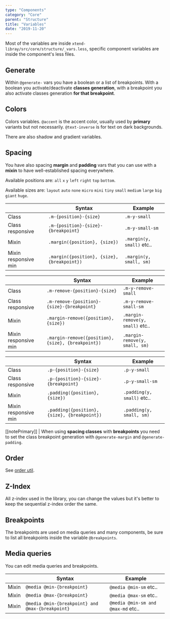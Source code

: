 ```yaml
---
type: "Components"
category: "Core"
parent: "Structure"
title: "Variables"
date: "2019-11-20"
---
```


Most of the variables are inside `xtend-libray/src/core/structure/_vars.less`, specific component variables are inside the component's less files.

## Generate

Within `@generate-` vars you have a boolean or a list of breakpoints. With a boolean you activate/deactivate **classes generation**, with a breakpoint you also activate classes generation **for that breakpoint**.

## Colors

Colors variables. `@accent` is the accent color, usually used by **primary** variants but not necessarily. `@text-inverse` is for text on dark backgrounds.

There are also shadow and gradient variables.

## Spacing

You have also spacing **margin** and **padding** vars that you can use with a **mixin** to have well-established spacing everywhere.

Available positions are: `all` `x` `y` `left` `right` `top` `bottom`.

Available sizes are: `layout` `auto` `none` `micro` `mini` `tiny` `small` `medium` `large` `big` `giant` `huge`.

<div class="table-scroll">

|                         | Syntax                                    | Example                       |
| ----------------------- | ----------------------------------------- | ----------------------------- |
| Class                   | `.m-{position}-{size}`                      | `.m-y-small`           |
| Class responsive        | `.m-{position}-{size}-{breakpoint}`         | `.m-y-small-sm`        |
| Mixin                   | `.margin({position}, {size})`             | `.margin(y, small)` etc..           |
| Mixin responsive min    | `.margin({position}, {size}, {breakpoint})`        | `.margin(y, small, sm)`       |

</div>

<div class="table-scroll">

|                         | Syntax                                    | Example                       |
| ----------------------- | ----------------------------------------- | ----------------------------- |
| Class                   | `.m-remove-{position}-{size}`                      | `.m-y-remove-small`           |
| Class responsive        | `.m-remove-{position}-{size}-{breakpoint}`         | `.m-y-remove-small-sm`        |
| Mixin                   | `.margin-remove({position}, {size})`             | `.margin-remove(y, small)` etc..           |
| Mixin responsive min    | `.margin-remove({position}, {size}, {breakpoint})`        | `.margin-remove(y, small, sm)`       |

</div>

<div class="table-scroll">

|                         | Syntax                                    | Example                       |
| ----------------------- | ----------------------------------------- | ----------------------------- |
| Class                   | `.p-{position}-{size}`                      | `.p-y-small`           |
| Class responsive        | `.p-{position}-{size}-{breakpoint}`         | `.p-y-small-sm`        |
| Mixin                   | `.padding({position}, {size})`             | `.padding(y, small)` etc..           |
| Mixin responsive min    | `.padding({position}, {size}, {breakpoint})`        | `.padding(y, small, sm)`       |

</div>

[[notePrimary]]
| When using **spacing classes** with **breakpoints** you need to set the class breakpoint generation with `@generate-margin` and `@generate-padding`.

## Order

See [order util](/core/structure/util#order).

## Z-Index

All z-index used in the library, you can change the values but it's better to keep the sequential z-index order the same.

## Breakpoints

The breakpoints are used on media queries and many components, be sure to list all breakpoints inside the variable `@breakpoints`.

## Media queries

You can edit media queries and breakpoints.

<div class="table-scroll">

|                         | Syntax                                    | Example                       |
| ----------------------- | ----------------------------------------- | ----------------------------- |
| Mixin                   | `@media @min-{breakpoint}`             | `@media @min-sm` etc..           |
| Mixin                   | `@media @max-{breakpoint}`             | `@media @max-sm` etc..           |
| Mixin                   | `@media @min-{breakpoint} and @max-{breakpoint}`             | `@media @min-sm and @max-md` etc..           |

</div>
